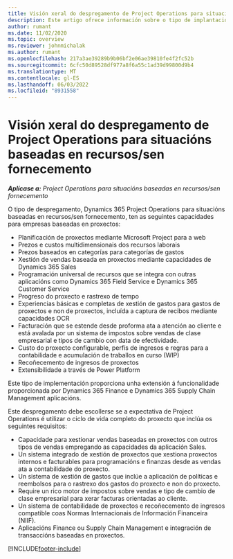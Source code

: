 ```yaml
---
title: Visión xeral do despregamento de Project Operations para situacións baseadas en recursos/sen fornecemento
description: Este artigo ofrece información sobre o tipo de implantación, Operacións do proxecto para escenarios baseados en recursos/non abastecidos.
author: rumant
ms.date: 11/02/2020
ms.topic: overview
ms.reviewer: johnmichalak
ms.author: rumant
ms.openlocfilehash: 217a3ae39289b9b06bf2e06ae39810fe4f2fc52b
ms.sourcegitcommit: 6cfc50d89528df977a8f6a55c1ad39d99800d9b4
ms.translationtype: MT
ms.contentlocale: gl-ES
ms.lasthandoff: 06/03/2022
ms.locfileid: "8931558"
---
```

# <a name="project-operations-for-resourcenon-stocked-based-scenarios-deployment-overview"></a>Visión xeral do despregamento de Project Operations para situacións baseadas en recursos/sen fornecemento

_**Aplícase a:** Project Operations para situacións baseadas en recursos/sen fornecemento_

O tipo de despregamento, Dynamics 365 Project Operations para situacións baseadas en recursos/sen fornecemento, ten as seguintes capacidades para empresas baseadas en proxectos:

- Planificación de proxectos mediante Microsoft Project para a web
- Prezos e custos multidimensionais dos recursos laborais
- Prezos baseados en categorías para categorías de gastos
- Xestión de vendas baseada en proxectos mediante capacidades de Dynamics 365 Sales
- Programación universal de recursos que se integra con outras aplicacións como Dynamics 365 Field Service e Dynamics 365 Customer Service
- Progreso do proxecto e rastrexo de tempo
- Experiencias básicas e completas de xestión de gastos para gastos de proxectos e non de proxectos, incluída a captura de recibos mediante capacidades OCR
- Facturación que se estende desde proforma ata a atención ao cliente e está avalada por un sistema de impostos sobre vendas de clase empresarial e tipos de cambio con data de efectividade.
- Custo do proxecto configurable, perfís de ingresos e regras para a contabilidade e acumulación de traballos en curso (WIP)
- Recoñecemento de ingresos de proxectos
- Extensibilidade a través de Power Platform

Este tipo de implementación proporciona unha extensión á funcionalidade proporcionada por Dynamics 365 Finance e Dynamics 365 Supply Chain Management aplicacións.

Este despregamento debe escollerse se a expectativa de Project Operations é utilizar o ciclo de vida completo do proxecto que inclúa os seguintes requisitos:

- Capacidade para xestionar vendas baseadas en proxectos con outros tipos de vendas empregando as capacidades da aplicación Sales.
- Un sistema integrado de xestión de proxectos que xestiona proxectos internos e facturables para programacións e finanzas desde as vendas ata a contabilidade do proxecto.
- Un sistema de xestión de gastos que inclúe a aplicación de políticas e reembolsos para o rastrexo dos gastos do proxecto e non do proxecto.
- Require un rico motor de impostos sobre vendas e tipo de cambio de clase empresarial para xerar facturas orientadas ao cliente.
- Un sistema de contabilidade de proxectos e recoñecemento de ingresos compatible coas Normas Internacionais de Información Financeira (NIIF).
- Aplicacións Finance ou Supply Chain Management e integración de transaccións baseadas en proxectos.


[!INCLUDE[footer-include](../includes/footer-banner.md)]